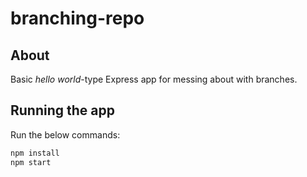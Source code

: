 # branching-repo

## About

Basic _hello world_-type Express app for messing about with branches.

## Running the app

Run the below commands:

```sh
npm install
npm start
```

